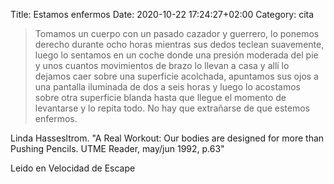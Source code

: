 Title: Estamos enfermos
Date: 2020-10-22 17:24:27+02:00
Category: cita

> Tomamos un cuerpo con un pasado cazador y guerrero, lo ponemos derecho durante ocho horas mientras sus dedos teclean suavemente, luego lo sentamos en un coche donde una presión moderada del pie y unos cuantos movimientos de brazo lo llevan a casa y allí lo dejamos caer sobre una superficie acolchada, apuntamos sus ojos a una pantalla iluminada de dos a seis horas y luego lo acostamos sobre otra superficie blanda hasta que llegue el momento de levantarse y lo repita todo. No hay que extrañarse de que estemos enfermos.

Linda Hassesltrom. "A Real Workout: Our bodies are designed for more than Pushing Pencils. UTME Reader, may/jun 1992, p.63"

Leido en Velocidad de Escape


